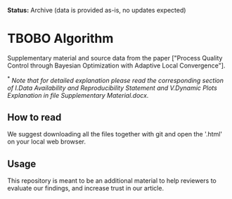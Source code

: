 **Status:** Archive (data is provided as-is, no updates expected)

# TBOBO Algorithm

Supplementary material and source data from the paper ["Process Quality Control through Bayesian Optimization with Adaptive Local Convergence"].

<sup>*</sup> *Note that for detailed explanation please read the corresponding section of I.Data Availability and Reproducibility Statement and V.Dynamic Plots Explanation in file Supplementary Material.docx.*

## How to read

We suggest downloading all the files together with git and open the '.html' on your local web browser.

## Usage

This repository is meant to be an additional material to help reviewers to evaluate our findings, and increase trust in our article.
